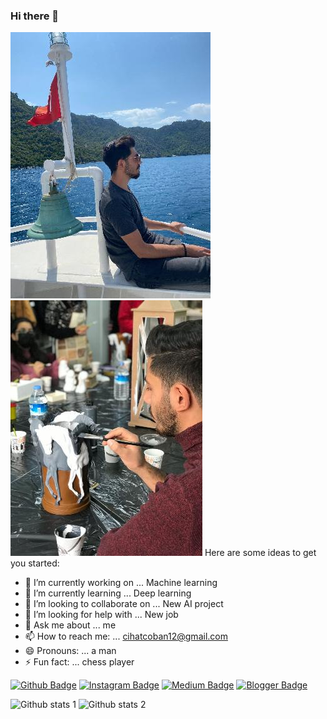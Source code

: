 ### Hi there 👋


<img src="https://github.com/cihatcoban/cihatcoban/blob/main/200218.jpg" width="auto">
<img src="https://github.com/cihatcoban/cihatcoban/blob/main/205658.jpg" width="auto">
Here are some ideas to get you started:

- 🔭 I’m currently working on ... Machine learning
- 🌱 I’m currently learning ... Deep learning
- 👯 I’m looking to collaborate on ... New AI project
- 🤔 I’m looking for help with ... New job
- 💬 Ask me about ... me
- 📫 How to reach me: ... cihatcoban12@gmail.com
- 😄 Pronouns: ... a man
- ⚡ Fun fact: ... chess player

[![Github Badge](https://img.shields.io/badge/-Github-000?style=quare&labelColor=000&logo=Github&logoColor=white&link=https://github.com/cihatcoban)]([https://github.com/cihatcoban) 
[![Instagram Badge](https://img.shields.io/badge/-Instagram-C13584?style=flat-quare&labelColor=C13584&logo=instagram&logoColor=white&link=link)](link) 
[![Medium Badge](https://img.shields.io/badge/-Medium-757575?style=flat-quare&labelColor=757575&logo=Medium&logoColor=white&link=link)](link) 
[![Blogger Badge](https://img.shields.io/badge/-Blogger-FF9800?style=flat-quare&labelColor=FF9800&logo=Blogger&logoColor=white&link=link)](link)


![Github stats 1](https://github-readme-stats.vercel.app/api?username=cihatcoban&show_icons=true&theme=gradient) 
![Github stats 2](https://github-readme-stats.vercel.app/api?username=cihatcoban&show_icons=true&theme=radical)

